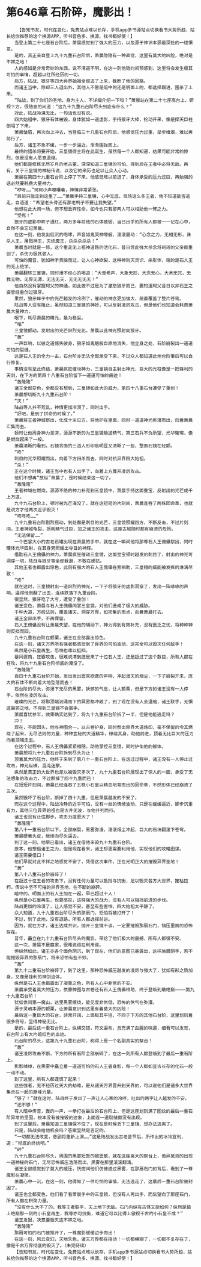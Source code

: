 # 第646章 石阶碎，魔影出！
        【告知书友，时代在变化，免费站点难以长存，手机app多书源站点切换看书大势所趋，站长给你推荐的这个换源APP，听书音色多、换源、找书都好使！】
       当登上第二十七座石台阶后，萧晨感觉到了强大的压力，以及源于神识本源最深处的一缕惧意。
       是的，真正亲自登上九十九重石台阶后，萧晨隐隐有一种直觉，这里有莫大的凶险，绝对是不祥之地！
       人的感知是非常奇妙的东西，说不清道不明，在这一刻他隐约间预感到，这里将会发生极其可怕的事情，超越以往所经历的一切。
       后方，陆战、狼牙等四大异界始祖全部追了上来，截断了他的回路。
       而诸王当中，除却三人退出外，其他人不管是暗中的还是明面上的，都选择跟进，围杀了上来。
       “陆战，到了你们的圣地，身为主人，不详细介绍一下吗？”萧晨站在第二十七座高台上，俯视下方，很随意的问道：“这九十九重石台阶尽头到底有什么？”
       对此，陆战冷漠无比，一句话也没有说。
       四大始祖中，狼牙石体被毁，身体犹如一道虚影，手持狼牙大棒，抡动开来，像是撑天巨柱倒塌了下来。
       萧晨皱眉，再次向上冲去，当登临三十几重石台阶后，他感觉压力过重，举步维艰，难以再前行了。
       后方，诸王不急不缓，一步一步逼近，渐渐围拢而上。
       最终的猎杀将要开始，三皇镜得主将在此诞生，虽然每一个人都知道，结果可能非常的惨烈，但是没有人愿意退缩。
       他们都是修炼无尽岁月的老古董，深深知道三皇镜的可怕，得到后在王者中必将无敌。再有，关于三皇镜的神秘传说，以及它的来历也足以让众人心动。
       萧晨在第四十九重石台阶上停了下来，他感觉难以前进了，身体承受的压力过巨，再勉强的话必然要耗费大量神力。
       “咿呀……”珂珂小声嘟囔着，神情非常紧张。
       “目前只能走到这里了……”萧晨手持三皇镜，心中无底，现场这么多王者，他不知道能否逃走，自语道：“希望老头骨还有那老鸭子不要让我失望。”
       他想在此大闹一场，但不想丢弃性命，如今也只有那两人可以相助他一臂之力。
       “受死！”
       狼牙的虚影中眸子通红，两万多年前他的石体被毁，当日出手的所有人都被一一记在心中，自然不会忘记萧晨。
       在这一刻，他发出低沉的咆哮，声音如鬼哭神嚎般，滚滚震动：“心念之力，无相无形，诛杀人王，屠戮神王，灭绝魔王，杀杀杀杀杀！”
       萧晨当时就是一惊，这个重走无上祖神道路的活化石，昔日凭此强大杀念将珂珂的父亲都重创了，杀伤力极其骇人。
       可怕的魔音，犹如神矛贯脑而过，让人心神欲裂，这种神则灭灵识、杀形体，端的是石人王的无上绝学。
       萧晨翻转三皇镜，同时漫不经心的喝道：“大音希声，大象无形，大念无心，大术无咒，无我无物，无界无源，无法无天，无无无无无！”
       他自然没有掌握珂父的神通，如此做不过是为了激怒狼牙而已，要知道珂父昔日以非石王之姿曾经重创过狼牙。
       果然，狼牙眸子中的光芒越发的冷冽了，催动的神念更加强大，简直覆盖了整片苍穹。
       陆战等人没有阻止，虽然知道三皇镜的神妙，可以反射凌厉攻击，但是他们也知道会耗费萧晨大量神力。
       眼下，耗尽萧晨的精元，最为稳妥。
       “嗡”
       三皇镜颤动，发射出的光芒炽烈无比，萧晨以此神光照射向狼牙。
       “轰”
       一声巨响，以彼之道憾失彼身，狼牙如鬼魅般自原地消失，他立身之处，石阶崩裂出一道道可怕的裂缝。
       这是石人王的全力一击，石台阶亦无法全部承受下来，不过众人都知道此地台阶事后可以自行修复。
       事情没有至此终结，萧晨疯狂催动神力，三皇镜自主射出神光，巨大的光柱像是一把锋利的天剑，在下方的第四十八重石台阶留下一道道可怕的痕迹！
       “轰隆隆”
       诸王全部变色，全都没有想到，三皇镜如此大的威力，第四十八重石台遭受了重创！
       萧晨想切断九十九重石台阶！
       “灭！”
       陆战等人并不荒乱，神情更加冷漠了，同时出手。
       “好吧，是到了拼命的时候了。”
       萧晨将王者神城祭出，化成十米见方，将他护在里面，同时一道道神光弥漫而出，向着萧晨汇集而去。
       顿时让他周身神力澎湃，源源不断的为三皇镜输送精气，第三石兵不负所望，光华璀璨，像是燃烧起来了一般。
       萧晨清晰的看到，石镜背面的三道人形印痕明显又清晰了一些，整面石镜在轻颤。
       “咚”
       刺目的光华照耀而出，向着下方扫杀而去，同时对抗异界四大始祖。
       “杀！”
       正在这个时候，诸王当中也有人出手了，向着上方展开凌厉攻击。
       他们不想再“放纵”萧晨了，是时候结束这一切了。
       “轰隆隆”
       王者神城在燃烧，源源不绝的神力补充到三皇镜中，萧晨手持这面重宝，反射出的光芒成千上万道。
       九十九石台阶上，顿时被光芒淹没了，就在这短短的片刻间，萧晨连吞了两株回命草，也就是说方才他两次近乎毁灭！
       “咚咚咚……”
       九十九重石台阶剧烈摇动，到处都是刺目的光芒，三皇镜照耀四方，不断反击，不过片刻间，王者神城龟裂，损耗精气过巨，加之诸王的攻击，这座古城随时都有崩溃的危险。
       “无法保留……”
       一个巴掌大小的古老石罐出现在萧晨的手中，就在这一瞬间他将那尊石人王傀儡祭出，同时罐体光华四射，在其身旁照耀出夺目的神辉。
       借助石人王傀儡的神力，萧晨疯狂催动三皇镜，这面至宝顿时越发的刺目了，射出的神光可洞穿一切，陆战与狼牙等全部躲避，不敢在硬抗。
       其他王者也都露出惊色，此刻有强大的石人王傀儡在旁相助，三皇镜的威能被发挥的淋漓尽致！
       “咚”
       就在这时，三皇镜射出一道炽烈的神光，一下子将狼牙的虚影洞穿了，发出一阵哧哧的声响，逼得他倒翻了出去，连续跌落下九重台阶。
       很显然，狼牙吃了大亏，遭受了重创！
       诸王变色，萧晨与石人王傀儡同掌三皇镜，对他们造成了极大的威胁。
       千种大道，万般法则，覆盖诸天，洞穿万界，如密集的雨点，向着萧晨打去。
       诸王全部出手，不再保留。
       石人王傀儡没有让萧晨失望，在他的辅助下，神力得到有效补充，没有匮乏之忧，将种种神则反挡而回。
       九十九重石台阶在颤栗，诸王在全部露出惊色。
       在这一刻，诸天万界所有强者都感觉到了异界的可怕波动，这完全可以毁灭任何敌手！
       纵然是小石皇再生，恐怕也难以抵挡。
       暴风骤雨，狂霸攻击，很难说清到底是来了十位石人王，还是超过了这个数目，所有人都在狂攻，将九十九重石台阶彻底的淹没了。
       “轰隆隆”
       自四十九重石台阶开始，发出发出震耳欲聋的声响，冲起漫天的烟尘，一下子崩裂开来，庞大的石体不断向着大地坠落而去！
       石台阶的尽头，弥漫下无尽的黑雾，妖邪的气息，让人颤栗，但是下方的诸王没有一人停手，依然在凌厉攻击。
       璀璨的光芒，将那顶端汹涌而下的冥雾都冲散了，到了现在没有人会退缩，诸王联手，无惧这最邪之地，不得到三皇镜不会罢手。
       萧晨喜忧参半，效果确实达到了，将九十九重石台阶拆了一半，但是他能逃走吗？
       冲！
       现在，不能回头，他与神图合一，以古卷护身，同时祭出异界大道烙印，毫不保留的令其燃烧了起来，无尽法则的力量，种种玄秘的大道精华，缭绕其身，助他前进，顶着无比巨大的压力向着顶端走去。
       在这个过程中，石人王傀儡紧紧相随，助他掌控三皇镜，同时护佑他的躯体。
       萧晨想将九十九重石台阶拆到尽头为止！
       顶着莫大的压力，他终于来到了第八十一重石台阶上，在这过过程中，诸王没有一人停止过攻击，神光纵横，混沌迷蒙。
       纵然是真正的大世界也足以被毁灭多次了，九十九重石台阶展现出了惊人的一面，承受了无法想象的攻击力，不过断掉了四十九重而已！
       在短短片刻间，萧晨已经连吞了五株小石皇以精血培育而出的回命草，不然形体已经崩溃了五次。
       虽然毁坏了石台阶，断掉了四十九重，但是萧晨越发的不安了。
       而在这个过程中，陆战冷静的近乎可怕，没有一丝的情绪波动，只是在缓缓逼近，脚步沉重有力，其他三位异界始祖也是古井无波，与他并列而行。
       诸王也没有止住脚步，攻击力度更大了！
       “轰隆隆”
       第八十一重石台阶以下，全部崩裂，黑雾弥漫，滚滚烟尘冲起，巨大的石块翻滚下苍穹。
       萧晨硬着头皮，继续向尽头逼去。
       到了这一刻，他早已看出，诸王在借他来毁九十九重石台阶。
       原本，他想借诸王之力，但是现在看来，诸王却更需要利用他，实现他们的攻略图谋。
       诸王需要借口！
       他们早就对此不祥之地感觉不安了，凭借这次事件，正在光明正大的摧毁异界圣地！
       “轰”
       第八十八重石台阶崩碎了！
       在超过十位王者的攻击下，没有任何力量可以抵挡与抗衡，足以毁灭各方大世界，摧枯拉朽，传说中坚不可摧的异界圣地，在不断的崩碎。
       暗中的、明面上的石人王加在一起，早已超过十人！
       纵然是小石皇再生，也要感叹，这样强大的战力，没有人可以阻挡前进的步伐。
       陆战更加的冷漠了，让人感觉不安，甚至有些害怕，四大始祖太平静了。
       众人知道，九十九重石台阶尽头的那扇门，恐怕将被打开了！
       不过，到了此地，没有退路，所有人都选择前进。
       因为，就在方才，诸王达成共识，抛开三皇镜不谈，一定要摧毁那扇石门，镇压里面的恐怖存在。
       昔年，矗立在九十九重石台阶尽头的魔影，带给了他们极大的震撼，所有人都很不安。
       这一次，萧晨不是赢家，很难说谁在利用谁。
       但纵然如此，诸王亦各个面色阴沉，到了现在，他们的意图已暴露出，这样施展阴手，若不能摧毁异界的那扇门，将来恐怕有些不妙。
       “轰”
       第九十二重石台阶崩碎了，到了这里，那种恐怖威压越发的凌厉与强大了，犹如有形之质加身，又像是锋利的神剑迫体。
       纵然是石人王也都露出了凝重之色，所有人心中非常的不安。
       萧晨承受着莫大的压力，依靠神图与古卷还有石人王傀儡相助，终于登临到最绝巅————第九十九重石台阶！
       犹如世间第一魔山，这里黑雾缭绕，能见度非常低，恐怖的煞气在弥漫。
       源于灵魂本源的颤栗，让萧晨意识到这里有着莫大的凶险！
       最后这一重巨大的石台，非常开阔，上面极其平坦，不同于下方的其他石台阶，这里划刻着很多符号，显得神秘无比。
       是的，最后这一重石台阶上，纵横交错，符文遍布，且充满了血腥的味道，细看可以发觉，石台阶上有大片暗红色的血迹。
       石台阶的尽头，这第九十九重石台阶，称得上是一个名副其实的祭台！
       “轰”
       诸王凌厉攻击不断，下方的所有石阶全部崩碎了，在这一刻所有人都登临到了最后一重石阶上。
       影影绰绰，在黑雾中矗立着一道道可怕的石人王者身影，每一个人都如亘古长存的化石一般一动不动。
       到了这里，所有人都谨慎了起来！
       这些强者，无不经历过天大的劫难，是从诸天万界晋升到天界的，可以说他们是诸多大世界集合在一起的巅峰力量。
       “够了！”就在这时，陆战终于发出了一声让人心寒的冷哼，吐出的两字让人越发的不安。
       “还不够！”
       有人暗中传音，轰的一声，一拳打在最后的石台阶上，但是这座划刻满了图纹的最后一重石阶异常的坚固，根本没有被摧毁的迹象，上面连一道裂缝都没有出现。
       到了这里后，萧晨知道三皇镜保不住了，现在是时候丢下三皇镜、想办法逃离了。
       只是，陆战会给他机会吗？答案显然是否定的。
       “一切都无法改变，悲剧将重新上演……”这是陆战发出古老音节后，所作出的冰冷宣判，道：“彻底的终结吧。”
       “砰”
       九十九重石台阶尽头，周围的黑雾短暂的被震散，就在这座高大的祭台上，诡异莫测的出现一道神秘的石门，无尽恐怖威压浩荡而出，黑雾在那里滚滚翻涌。
       诸王全部感觉到了莫大的威压，恍惚间他们仿佛透过黑雾，在那扇石门的背后，看到了一尊魔影在凝聚。
       萧晨心中一沉，在这一刻，他得知了一件可怕的事情，无法逃走了，这最后一重石台阶被封困了。
       诸王也全都变色，他们看了看萧晨手中的三皇镜，但没有人再出手，而后望向了那座石门，所有人都在积聚力量。
       “没有什么大不了的，我等王者联手，天上地下无敌。石门内纵有古怪又能如何？纵然是踏上绝巅那一刻的小石皇再生，我等亦可抗衡，难道它可以比得上傲视千古的小石皇不成？”
       诸王发狠，决意要毁灭这不祥之地。
       “轰隆隆”
       那扇可怕的石门被推开了，一尊魔影缓缓迈步而出！
       在这一刻，风云变幻，天地失色，诸天万界都在摇动！一切都模糊了，一切都不复存在了，像是千古万界彻底的毁灭了。（未完待续）
       【告知书友，时代在变化，免费站点难以长存，手机app多书源站点切换看书大势所趋，站长给你推荐的这个换源APP，听书音色多、换源、找书都好使！】